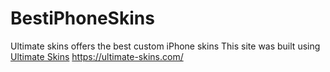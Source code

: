 # BestiPhoneSkins
Ultimate skins offers the best custom iPhone skins
This site was built using [Ultimate Skins](https://ultimate-skins.com/)
https://ultimate-skins.com/
